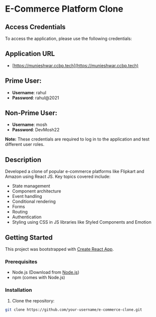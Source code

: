 # E-Commerce Platform Clone


## Access Credentials

To access the application, please use the following credentials:

## Application URL
- [https://munieshwar.ccbp.tech](https://munieshwar.ccbp.tech)

## Prime User:
- **Username**: rahul
- **Password**: rahul@2021

## Non-Prime User:
- **Username**: mosh
- **Password**: DevMosh22

**Note:** These credentials are required to log in to the application and test different user roles.




## Description

Developed a clone of popular e-commerce platforms like Flipkart and Amazon using React JS. Key topics covered include:

- State management
- Component architecture
- Event handling
- Conditional rendering
- Forms
- Routing
- Authentication
- Styling using CSS in JS libraries like Styled Components and Emotion

## Getting Started

This project was bootstrapped with [Create React App](https://github.com/facebook/create-react-app).

### Prerequisites

- Node.js (Download from [Node.js](https://nodejs.org/))
- npm (comes with Node.js)

### Installation

1. Clone the repository:

```bash
git clone https://github.com/your-username/e-commerce-clone.git
